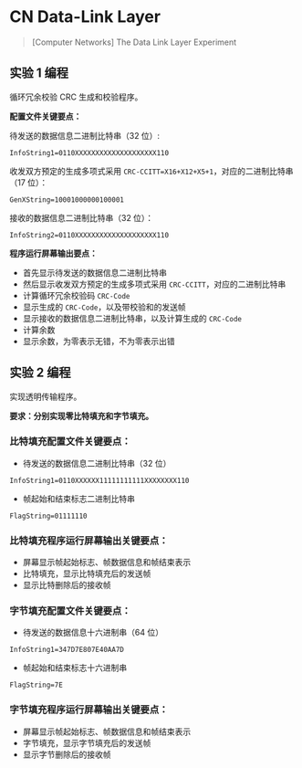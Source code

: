 # CN Data-Link Layer

> [Computer Networks] The Data Link Layer Experiment

## **实验 1 编程**

循环冗余校验 CRC 生成和校验程序。

**配置文件关键要点：**

待发送的数据信息二进制比特串（32 位）:

`InfoString1=0110XXXXXXXXXXXXXXXXXXXX110`

收发双方预定的生成多项式采用 `CRC-CCITT=X16+X12+X5+1`，对应的二进制比特串（17 位）：

`GenXString=10001000000100001`

接收的数据信息二进制比特串（32 位）：

`InfoString2=0110XXXXXXXXXXXXXXXXXXXX110`

**程序运行屏幕输出要点：**

- 首先显示待发送的数据信息二进制比特串
- 然后显示收发双方预定的生成多项式采用 `CRC-CCITT`，对应的二进制比特串
- 计算循环冗余校验码 `CRC-Code`
- 显示生成的 `CRC-Code`，以及带校验和的发送帧
- 显示接收的数据信息二进制比特串，以及计算生成的 `CRC-Code`
- 计算余数
- 显示余数，为零表示无错，不为零表示出错

## **实验 2 编程**

实现透明传输程序。

**要求：分别实现零比特填充和字节填充。**

### 比特填充配置文件关键要点：

- 待发送的数据信息二进制比特串（32 位）

`InfoString1=0110XXXXXX11111111111XXXXXXXX110`

- 帧起始和结束标志二进制比特串

`FlagString=01111110`

### 比特填充程序运行屏幕输出关键要点：

- 屏幕显示帧起始标志、帧数据信息和帧结束表示
- 比特填充，显示比特填充后的发送帧
- 显示比特删除后的接收帧

### 字节填充配置文件关键要点：

- 待发送的数据信息十六进制串（64 位）

`InfoString1=347D7E807E40AA7D`

- 帧起始和结束标志十六进制串

`FlagString=7E`

### 字节填充程序运行屏幕输出关键要点：

- 屏幕显示帧起始标志、帧数据信息和帧结束表示
- 字节填充，显示字节填充后的发送帧
- 显示字节删除后的接收帧